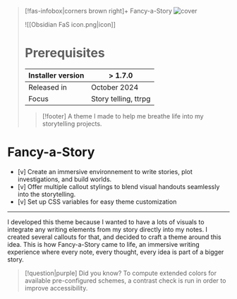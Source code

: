 > [!fas-infobox|corners brown right]+ Fancy-a-Story
> ![cover](https://i1.pickpik.com/photos/407/63/743/old-retro-antique-vintage-preview.jpg)
> 
> ![[Obsidian FaS icon.png|icon]]
> # Prerequisites
> | Installer version |  > 1.7.0 |
> | ---- | --- |
> | Released in | October 2024 |
> | Focus | Story telling, ttrpg |
> 
> > [!footer] 
> > A theme I made to help me breathe life into my storytelling projects.

# Fancy-a-Story

- [v] Create an immersive environnement to write stories, plot investigations, and build worlds.
- [v] Offer multiple callout stylings to blend visual handouts seamlessly into the storytelling.
- [v] Set up CSS variables for easy theme customization

---

I developed this theme because I wanted to have a lots of visuals to integrate any writing elements from my story directly into my notes. I created several callouts for that, and decided to craft a theme around this idea. This is how Fancy-a-Story came to life, an immersive writing experience where every note, every thought, every idea is part of a bigger story.

> [!question|purple] Did you know?
> To compute extended colors for available pre-configured schemes, a contrast check is run in order to improve accessibility.